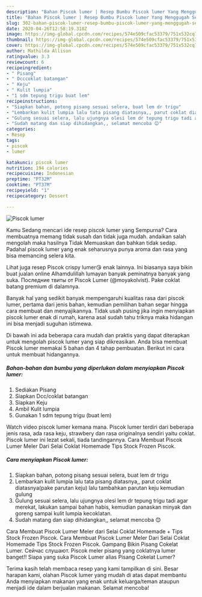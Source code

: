 ```yaml
---
description: "Bahan Piscok lumer | Resep Bumbu Piscok lumer Yang Menggugah Selera"
title: "Bahan Piscok lumer | Resep Bumbu Piscok lumer Yang Menggugah Selera"
slug: 302-bahan-piscok-lumer-resep-bumbu-piscok-lumer-yang-menggugah-selera
date: 2020-04-26T12:58:19.318Z
image: https://img-global.cpcdn.com/recipes/574e509cfac53379/751x532cq70/piscok-lumer-foto-resep-utama.jpg
thumbnail: https://img-global.cpcdn.com/recipes/574e509cfac53379/751x532cq70/piscok-lumer-foto-resep-utama.jpg
cover: https://img-global.cpcdn.com/recipes/574e509cfac53379/751x532cq70/piscok-lumer-foto-resep-utama.jpg
author: Mathilda Allison
ratingvalue: 3.3
reviewcount: 6
recipeingredient:
- " Pisang"
- " Dcccoklat batangan"
- " Keju"
- " Kulit lumpia"
- "1 sdm tepung trigu buat lem"
recipeinstructions:
- "Siapkan bahan, potong pisang sesuai selera, buat lem dr trigu"
- "Lembarkan kulit lumpia lalu tata pisang diatasnya,, parut coklat diatasnya(pake parutan keju) lalu tambahkan parutan keju kemudian gulung"
- "Gulung sesuai selera, lalu ujungnya olesi lem dr tepung trigu tadi agar merekat, lakukan sampai bahan habis, kemudian panaskan minyak dan goreng sampai kulit lumpia kecoklatan."
- "Sudah matang dan siap dihidangkan,, selamat mencoba 😊"
categories:
- Resep
tags:
- piscok
- lumer

katakunci: piscok lumer 
nutrition: 194 calories
recipecuisine: Indonesian
preptime: "PT32M"
cooktime: "PT37M"
recipeyield: "1"
recipecategory: Dessert

---
```



![Piscok lumer](https://img-global.cpcdn.com/recipes/574e509cfac53379/751x532cq70/piscok-lumer-foto-resep-utama.jpg)

Kamu Sedang mencari ide resep piscok lumer yang Sempurna? Cara membuatnya memang tidak susah dan tidak juga mudah. andaikan salah mengolah maka hasilnya Tidak Memuaskan dan bahkan tidak sedap. Padahal piscok lumer yang enak seharusnya punya aroma dan rasa yang bisa memancing selera kita.

Lihat juga resep Piscok crispy lumer😘 enak lainnya. Ini biasanya saya bikin buat jualan online Alhamdulillah lumayan banyak peminatnya banyak yang suka. Последние твиты от Piscok Lumer (@moyakolvist). Pake coklat batang premium di dalamnya.

Banyak hal yang sedikit banyak mempengaruhi kualitas rasa dari piscok lumer, pertama dari jenis bahan, kemudian pemilihan bahan segar hingga cara membuat dan menyajikannya. Tidak usah pusing jika ingin menyiapkan piscok lumer enak di rumah, karena asal sudah tahu triknya maka hidangan ini bisa menjadi suguhan istimewa.


Di bawah ini ada beberapa cara mudah dan praktis yang dapat diterapkan untuk mengolah piscok lumer yang siap dikreasikan. Anda bisa membuat Piscok lumer memakai 5 bahan dan 4 tahap pembuatan. Berikut ini cara untuk membuat hidangannya.

<!--inarticleads1-->

##### Bahan-bahan dan bumbu yang diperlukan dalam menyiapkan Piscok lumer:

1. Sediakan  Pisang
1. Siapkan  Dcc/coklat batangan
1. Siapkan  Keju
1. Ambil  Kulit lumpia
1. Gunakan 1 sdm tepung trigu (buat lem)


Watch video piscok lumer kemana mana. Piscok lumer terdiri dari beberapa jenis rasa, ada rasa keju, strawbery dan rasa originalnya sendiri yaitu coklat. Piscok lumer ini lezat sekali, tiada tandingannya. Cara Membuat Piscok Lumer Meler Dari Selai Coklat Homemade Tips Stock Frozen Piscok. 

<!--inarticleads2-->

##### Cara menyiapkan Piscok lumer:

1. Siapkan bahan, potong pisang sesuai selera, buat lem dr trigu
1. Lembarkan kulit lumpia lalu tata pisang diatasnya,, parut coklat diatasnya(pake parutan keju) lalu tambahkan parutan keju kemudian gulung
1. Gulung sesuai selera, lalu ujungnya olesi lem dr tepung trigu tadi agar merekat, lakukan sampai bahan habis, kemudian panaskan minyak dan goreng sampai kulit lumpia kecoklatan.
1. Sudah matang dan siap dihidangkan,, selamat mencoba 😊


Cara Membuat Piscok Lumer Meler dari Selai Coklat Homemade + Tips Stock Frozen Piscok. Cara Membuat Piscok Lumer Meler Dari Selai Coklat Homemade Tips Stock Frozen Piscok. Gampang Bikin Pisang Cokelat Lumer. Сейчас слушают. Piscok meler pisang yang coklatnya lumer banget!! Siapa yang suka Piscok Lumer alias Pisang Cokelat Lumer? 

Terima kasih telah membaca resep yang kami tampilkan di sini. Besar harapan kami, olahan Piscok lumer yang mudah di atas dapat membantu Anda menyiapkan makanan yang enak untuk keluarga/teman ataupun menjadi ide dalam berjualan makanan. Selamat mencoba!
